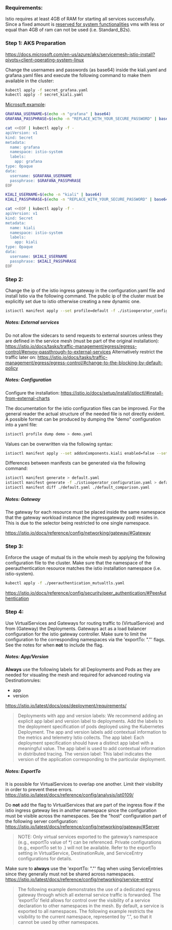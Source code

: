 ### Requirements:
Istio requires at least 4GB of RAM for starting all services successfully. Since a fixed amount is [reserved for system functionalities](https://docs.microsoft.com/en-us/azure/aks/concepts-clusters-workloads#resource-reservations) vms with less or equal than 4GB of ram can not be used (i.e. Standard_B2s).

### Step 1: AKS Preparation
https://docs.microsoft.com/en-us/azure/aks/servicemesh-istio-install?pivots=client-operating-system-linux

Change the usernames and passwords (as base64) inside the kiali.yaml and grafana.yaml files and execute the following command to make them available in the cluster:

```sh
kubectl apply -f secret_grafana.yaml
kubectl apply -f secret_kiali.yaml
```

[Microsoft example](https://docs.microsoft.com/en-us/azure/aks/servicemesh-istio-install?pivots=client-operating-system-linux#install-the-istio-components-on-aks):
```sh
GRAFANA_USERNAME=$(echo -n "grafana" | base64)
GRAFANA_PASSPHRASE=$(echo -n "REPLACE_WITH_YOUR_SECURE_PASSWORD" | base64)

cat <<EOF | kubectl apply -f -
apiVersion: v1
kind: Secret
metadata:
  name: grafana
  namespace: istio-system
  labels:
    app: grafana
type: Opaque
data:
  username: $GRAFANA_USERNAME
  passphrase: $GRAFANA_PASSPHRASE
EOF

KIALI_USERNAME=$(echo -n "kiali" | base64)
KIALI_PASSPHRASE=$(echo -n "REPLACE_WITH_YOUR_SECURE_PASSWORD" | base64)

cat <<EOF | kubectl apply -f -
apiVersion: v1
kind: Secret
metadata:
  name: kiali
  namespace: istio-system
  labels:
    app: kiali
type: Opaque
data:
  username: $KIALI_USERNAME
  passphrase: $KIALI_PASSPHRASE
EOF
```

### Step 2:
Change the ip of the istio ingress gateway in the configuration.yaml file and install Istio via the following command. The public ip of the cluster must be explicitly set due to istio otherwise creating a new dynamic one.

```sh
istioctl manifest apply --set profile=default -f ./istiooperator_configuration.yaml
```

##### Notes: External services
Do not allow the sidecars to send requests to external sources unless they are defined in the service mesh (must be part of the original installation):
https://istio.io/docs/tasks/traffic-management/egress/egress-control/#envoy-passthrough-to-external-services
Alternatively restrict the traffic later on:
https://istio.io/docs/tasks/traffic-management/egress/egress-control/#change-to-the-blocking-by-default-policy

##### Notes: Configuration
Configure the installation: https://istio.io/docs/setup/install/istioctl/#install-from-external-charts

The documentation for the istio configuration files can be improved. For the general reader the actual structure of the needed file is not directly evident. A possible format can be produced by dumping the "demo" configuration into a yaml file:

```sh
istioctl profile dump demo > demo.yaml
```

Values can be overwritten via the following syntax:

```sh
istioctl manifest apply --set addonComponents.kiali enabled=false --set...
```

Differences between manifests can be generated via the following command:

```sh
istioctl manifest generate > default.yaml
istioctl manifest generate -f ./istiooperator_configuration.yaml > default_comparison.yaml
istioctl manifest diff ./default.yaml ./default_comparison.yaml
```

##### Notes: Gateway
The gateway for each resource must be placed inside the same namespace that the gateway workload instance (the ingressgateway pod) resides in. This is due to the selector being restricted to one single namespace.

https://istio.io/docs/reference/config/networking/gateway/#Gateway

### Step 3:
Enforce the usage of mutual tls in the whole mesh by applying the following configuration file to the cluster. Make sure that the namespace of the peerauthentication resource matches the istio installation namespace (i.e. istio-system).

```sh
kubectl apply -f ./peerauthentication_mutualtls.yaml
```

https://istio.io/docs/reference/config/security/peer_authentication/#PeerAuthentication

### Step 4:
Use VirtualServices and Gateways for routing traffic to (VirtualService) and from (Gateway) the Deployments. Gateways act as a load balancer configuration for the istio gateway controller. Make sure to limit the configuration to the corresponding namespaces via the 'exportTo: "."' flags. See the notes for when **not** to include the flag.

##### Notes: App/Version
**Always** use the following labels for all Deployments and Pods as they are needed for visualing the mesh and required for advanced routing via Destinationrules:
- app
- version

https://istio.io/latest/docs/ops/deployment/requirements/
> Deployments with app and version labels: We recommend adding an explicit app label and version label to deployments. Add the labels to the deployment specification of pods deployed using the Kubernetes Deployment. The app and version labels add contextual information to the metrics and telemetry Istio collects.
> The app label: Each deployment specification should have a distinct app label with a meaningful value. The app label is used to add contextual information in distributed tracing.
> The version label: This label indicates the version of the application corresponding to the particular deployment.

##### Notes: ExportTo
It is possible for VirtualServices to overlap one another. Limit their visibility in order to prevent these errors.
https://istio.io/latest/docs/reference/config/analysis/ist0109/

Do **not** add the flag to VirtualServices that are part of the ingress flow if the istio ingress gateway lies in another namespace since the configuration must be visible across the namespaces. See the "host" configuration part of the following server configuration:
https://istio.io/latest/docs/reference/config/networking/gateway/#Server
> NOTE: Only virtual services exported to the gateway’s namespace (e.g., exportTo value of *) can be referenced. Private configurations (e.g., exportTo set to .) will not be available. Refer to the exportTo setting in VirtualService, DestinationRule, and ServiceEntry configurations for details.

Make sure to **always** use the 'exportTo: "."' flag when using ServiceEntries since they generally must not be shared across namespaces.
https://istio.io/latest/docs/reference/config/networking/service-entry/
> The following example demonstrates the use of a dedicated egress gateway through which all external service traffic is forwarded. The ‘exportTo’ field allows for control over the visibility of a service declaration to other namespaces in the mesh. By default, a service is exported to all namespaces. The following example restricts the visibility to the current namespace, represented by “.”, so that it cannot be used by other namespaces.